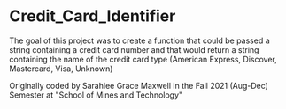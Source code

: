 # Credit_Card_Identifier
The goal of this project was to create a function that could be passed a string containing a credit card number and that would return a string containing the name of the credit card type (American Express, Discover, Mastercard, Visa, Unknown)

Originally coded by Sarahlee Grace Maxwell in the Fall 2021 (Aug-Dec) Semester at "School of Mines and Technology" 

